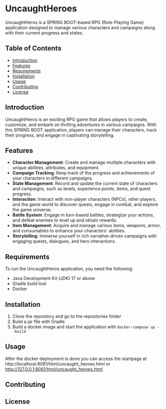 # UncaughtHeroes

UncaughtHeros is a SPRING BOOT-based RPG (Role-Playing Game) application designed to manage various characters and campaigns along with their current progress and states.

## Table of Contents

- [Introduction](#introduction)
- [Features](#features)
- [Requirements](#requirements)
- [Installation](#installation)
- [Usage](#usage)
- [Contributing](#contributing)
- [License](#license)

## Introduction

UncaughtHeros is an exciting RPG game that allows players to create, customize, and embark on thrilling adventures in various campaigns. With this SPRING BOOT application, players can manage their characters, track their progress, and engage in captivating storytelling.

## Features

- **Character Management**: Create and manage multiple characters with unique abilities, attributes, and equipment.
- **Campaign Tracking**: Keep track of the progress and achievements of your characters in different campaigns.
- **State Management**: Record and update the current state of characters and campaigns, such as levels, experience points, items, and quest progress.
- **Interaction**: Interact with non-player characters (NPCs), other players, and the game world to discover quests, engage in combat, and explore the game universe.
- **Battle System**: Engage in turn-based battles, strategize your actions, and defeat enemies to level up and obtain rewards.
- **Item Management**: Acquire and manage various items, weapons, armor, and consumables to enhance your characters' abilities.
- **Storytelling**: Immerse yourself in rich narrative-driven campaigns with engaging quests, dialogues, and hero interactions.

## Requirements

To run the UncaughtHeros application, you need the following:

- Java Development Kit (JDK) 17 or above
- Gradle build tool
- Docker

## Installation
1. Clone the repository and go to the repositories folder
2. Build a jar file with Gradle 
3. Build a docker image and start the application with ```docker-compose up --build ```

## Usage
After the docker deployment is done you can access the startpage at http://localhost:8081/html/uncaught_heroes.html or http://127.0.0.1:8081/html/uncaught_heroes.html

## Contributing
## License